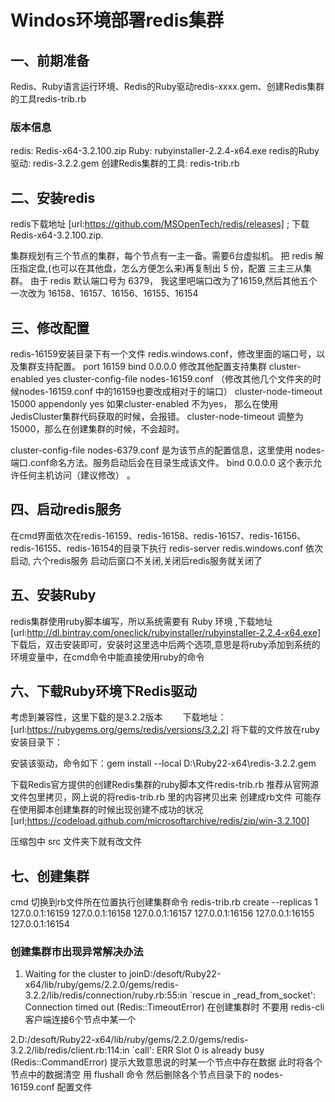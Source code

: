 # Windos环境部署redis集群

## 一、前期准备
Redis、Ruby语言运行环境、Redis的Ruby驱动redis-xxxx.gem、创建Redis集群的工具redis-trib.rb
### 版本信息
redis: Redis-x64-3.2.100.zip
Ruby: rubyinstaller-2.2.4-x64.exe
redis的Ruby驱动: redis-3.2.2.gem
创建Redis集群的工具: redis-trib.rb

## 二、安装redis
redis下载地址 [url:https://github.com/MSOpenTech/redis/releases] ; 下载Redis-x64-3.2.100.zip.

集群规划有三个节点的集群，每个节点有一主一备。需要6台虚拟机。
把 redis 解压指定盘,(也可以在其他盘，怎么方便怎么来)再复制出 5 份，配置 三主三从集群。 由于 redis 默认端口号为 6379，
我这里吧端口改为了16159,然后其他五个一次改为 16158、16157、16156、16155、16154

##  三、修改配置
redis-16159安装目录下有一个文件 redis.windows.conf，修改里面的端口号，以及集群支持配置。
port 16159
bind 0.0.0.0
修改其他配置支持集群
cluster-enabled yes
cluster-config-file nodes-16159.conf （修改其他几个文件夹的时候nodes-16159.conf 中的16159也要改成相对于的端口）
cluster-node-timeout 15000
appendonly yes
如果cluster-enabled 不为yes， 那么在使用JedisCluster集群代码获取的时候，会报错。
cluster-node-timeout 调整为 15000，那么在创建集群的时候，不会超时。

cluster-config-file nodes-6379.conf 是为该节点的配置信息，这里使用 nodes-端口.conf命名方法。服务启动后会在目录生成该文件。
bind 0.0.0.0 这个表示允许任何主机访问（建议修改） 。

## 四、启动redis服务
在cmd界面依次在redis-16159、redis-16158、redis-16157、redis-16156、redis-16155、redis-16154的目录下执行 redis-server redis.windows.conf
依次启动, 六个redis服务 启动后窗口不关闭,关闭后redis服务就关闭了

## 五、安装Ruby
redis集群使用ruby脚本编写，所以系统需要有 Ruby 环境 ,下载地址 [url:http://dl.bintray.com/oneclick/rubyinstaller/rubyinstaller-2.2.4-x64.exe]
下载后，双击安装即可，安装时这里选中后两个选项,意思是将ruby添加到系统的环境变量中，在cmd命令中能直接使用ruby的命令

## 六、下载Ruby环境下Redis驱动
考虑到兼容性，这里下载的是3.2.2版本
　　下载地址：[url:https://rubygems.org/gems/redis/versions/3.2.2]
将下载的文件放在ruby安装目录下：

安装该驱动，命令如下：gem install --local D:\Ruby22-x64\redis-3.2.2.gem

下载Redis官方提供的创建Redis集群的ruby脚本文件redis-trib.rb 
推荐从官网源文件包里拷贝，网上说的将redis-trib.rb 里的内容拷贝出来 创建成rb文件 可能存在使用脚本创建集群的时候出现创建不成功的状况
[url;https://codeload.github.com/microsoftarchive/redis/zip/win-3.2.100]

压缩包中 src 文件夹下就有改文件

## 七、创建集群
cmd 切换到rb文件所在位置执行创建集群命令
redis-trib.rb create --replicas 1 127.0.0.1:16159 127.0.0.1:16158 127.0.0.1:16157 127.0.0.1:16156 127.0.0.1:16155 127.0.0.1:16154


### 创建集群市出现异常解决办法
1. Waiting for the cluster to joinD:/desoft/Ruby22-x64/lib/ruby/gems/2.2.0/gems/redis-3.2.2/lib/redis/connection/ruby.rb:55:in 
`rescue in _read_from_socket': Connection timed out (Redis::TimeoutError)
在创建集群时 不要用 redis-cli 客户端连接6个节点中某一个

2.D:/desoft/Ruby22-x64/lib/ruby/gems/2.2.0/gems/redis-3.2.2/lib/redis/client.rb:114:in `call': ERR Slot 0 is already busy (Redis::CommandError)
提示大致意思说的时某一个节点中存在数据 此时将各个节点中的数据清空 用 flushall 命令
然后删除各个节点目录下的 nodes-16159.conf 配置文件

